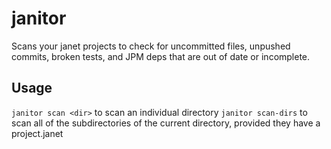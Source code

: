 # janitor

Scans your janet projects to check for uncommitted files, unpushed commits, broken tests, and JPM deps that are out of date or incomplete.

## Usage

`janitor scan <dir>` to scan an individual directory
`janitor scan-dirs` to scan all of the subdirectories of the current directory, provided they have a project.janet

